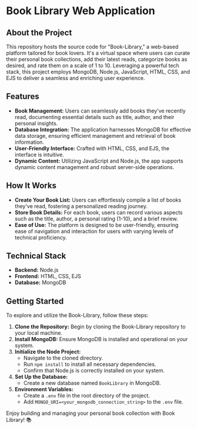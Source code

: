 # Book Library Web Application

## About the Project

This repository hosts the source code for "Book-Library," a web-based platform tailored for book lovers. It's a virtual space where users can curate their personal book collections, add their latest reads, categorize books as desired, and rate them on a scale of 1 to 10. Leveraging a powerful tech stack, this project employs MongoDB, Node.js, JavaScript, HTML, CSS, and EJS to deliver a seamless and enriching user experience.

## Features

- **Book Management:** Users can seamlessly add books they've recently read, documenting essential details such as title, author, and their personal insights.
- **Database Integration:** The application harnesses MongoDB for effective data storage, ensuring efficient management and retrieval of book information.
- **User-Friendly Interface:** Crafted with HTML, CSS, and EJS, the interface is intuitive.
- **Dynamic Content:** Utilizing JavaScript and Node.js, the app supports dynamic content management and robust server-side operations.

## How It Works

- **Create Your Book List:** Users can effortlessly compile a list of books they've read, fostering a personalized reading journey.
- **Store Book Details:** For each book, users can record various aspects such as the title, author, a personal rating (1-10), and a brief review.
- **Ease of Use:** The platform is designed to be user-friendly, ensuring ease of navigation and interaction for users with varying levels of technical proficiency.

## Technical Stack

- **Backend:** Node.js
- **Frontend:** HTML, CSS, EJS
- **Database:** MongoDB


## Getting Started

To explore and utilize the Book-Library, follow these steps:

1. **Clone the Repository:** Begin by cloning the Book-Library repository to your local machine.
2. **Install MongoDB:** Ensure MongoDB is installed and operational on your system.
3. **Initialize the Node Project:**
   - Navigate to the cloned directory.
   - Run `npm install` to install all necessary dependencies.
   - Confirm that Node.js is correctly installed on your system.
4. **Set Up the Database:**
   - Create a new database named `BookLibrary` in MongoDB.
5. **Environment Variables:**
   - Create a `.env` file in the root directory of the project.
   - Add `MONGO_URI=<your_mongodb_connection_string>` to the `.env` file.

Enjoy building and managing your personal book collection with Book Library! 📚
